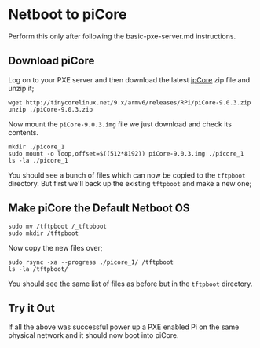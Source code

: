 # Netboot to piCore

Perform this only after following the basic-pxe-server.md instructions.

## Download piCore

Log on to your PXE server and then download the latest [ipCore](http://tinycorelinux.net/9.x/armv6/releases/RPi/) zip file and unzip it;

	wget http://tinycorelinux.net/9.x/armv6/releases/RPi/piCore-9.0.3.zip
	unzip ./piCore-9.0.3.zip

Now mount the `piCore-9.0.3.img` file we just download and check its contents.

	mkdir ./picore_1
	sudo mount -o loop,offset=$((512*8192)) piCore-9.0.3.img ./picore_1
	ls -la ./picore_1

You should see a bunch of files which can now be copied to the `tftpboot` directory. But first we'll back up the existing `tftpboot` and make a new one;

## Make piCore the Default Netboot OS

	sudo mv /tftpboot /_tftpboot
	sudo mkdir /tftpboot

Now copy the new files over;

	sudo rsync -xa --progress ./picore_1/ /tftpboot
	ls -la /tftpboot/

You should see the same list of files as before but in the `tftpboot` directory.

## Try it Out

If all the above was successful power up a PXE enabled Pi on the same physical network and it should now boot into piCore.
